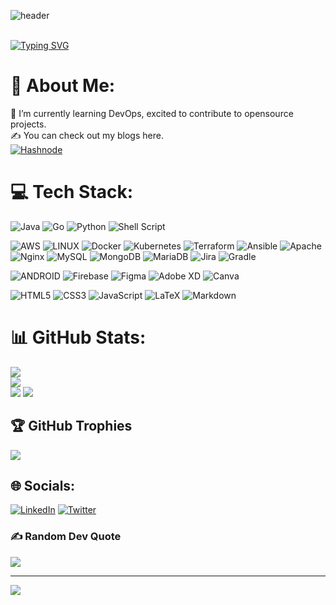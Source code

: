 
![header](https://user-images.githubusercontent.com/60313003/224896202-abd5790e-3496-4212-9fb0-85f53b07b161.png)


<br>
<a href="https://git.io/typing-svg"> <img src="https://readme-typing-svg.herokuapp.com?font=League+Spartan&weight=700&size=25&duration=4000&pause=1500&color=0FF71C&background=43FF5A00&center=true&vCenter=true&width=435&lines=Hello+I+am+Krishna+Kumar" alt="Typing SVG" /></a>

[//]: # (![alt text]&#40;http://url/to/img.png&#41;)

# 💫 About Me:
🎯 I’m currently learning DevOps, excited to contribute to opensource projects.<br>
✍️ You can check out my blogs here.<br>
[![Hashnode](https://img.shields.io/badge/Hashnode-%230077B5.svg?&style=for-the-badge&logo=hashnode&logoColor=white)](https://krishnak.hashnode.dev/) <br>


# 💻 Tech Stack:
![Java](https://img.shields.io/badge/java-%23ED8B00.svg?style=for-the-badge&logo=java&logoColor=white)
![Go](https://img.shields.io/badge/go-%2300ADD8.svg?style=for-the-badge&logo=go&logoColor=white)
![Python](https://img.shields.io/badge/python-3670A0?style=for-the-badge&logo=python&logoColor=ffdd54) 
![Shell Script](https://img.shields.io/badge/shell_script-%23121011.svg?style=for-the-badge&logo=gnu-bash&logoColor=white) 


![AWS](https://img.shields.io/badge/AWS-%23FF9900.svg?style=for-the-badge&logo=amazon-aws&logoColor=white)
![LINUX](https://img.shields.io/badge/Linux-FCC624?style=for-the-badge&logo=linux&logoColor=black)
![Docker](https://img.shields.io/badge/docker-%230db7ed.svg?style=for-the-badge&logo=docker&logoColor=white)
![Kubernetes](https://img.shields.io/badge/kubernetes-%23326ce5.svg?style=for-the-badge&logo=kubernetes&logoColor=white)
![Terraform](https://img.shields.io/badge/terraform-%235835CC.svg?style=for-the-badge&logo=terraform&logoColor=white)
![Ansible](https://img.shields.io/badge/ansible-%231A1918.svg?style=for-the-badge&logo=ansible&logoColor=white)
![Apache](https://img.shields.io/badge/apache-%23D42029.svg?style=for-the-badge&logo=apache&logoColor=white)
![Nginx](https://img.shields.io/badge/nginx-%23009639.svg?style=for-the-badge&logo=nginx&logoColor=white)
![MySQL](https://img.shields.io/badge/mysql-%2300f.svg?style=for-the-badge&logo=mysql&logoColor=white)
![MongoDB](https://img.shields.io/badge/MongoDB-%234ea94b.svg?style=for-the-badge&logo=mongodb&logoColor=white)
![MariaDB](https://img.shields.io/badge/MariaDB-003545?style=for-the-badge&logo=mariadb&logoColor=white)
![Jira](https://img.shields.io/badge/jira-%230A0FFF.svg?style=for-the-badge&logo=jira&logoColor=white)
![Gradle](https://img.shields.io/badge/Gradle-02303A.svg?style=for-the-badge&logo=Gradle&logoColor=white)

![ANDROID](https://img.shields.io/badge/android-%2320232a.svg?style=for-the-badge&logo=android&logoColor=%a4c639)
![Firebase](https://img.shields.io/badge/firebase-%23039BE5.svg?style=for-the-badge&logo=firebase)
![Figma](https://img.shields.io/badge/figma-%23F24E1E.svg?style=for-the-badge&logo=figma&logoColor=white)
![Adobe XD](https://img.shields.io/badge/Adobe%20XD-470137?style=for-the-badge&logo=Adobe%20XD&logoColor=#FF61F6)
![Canva](https://img.shields.io/badge/Canva-%2300C4CC.svg?style=for-the-badge&logo=Canva&logoColor=white)

![HTML5](https://img.shields.io/badge/html5-%23E34F26.svg?style=for-the-badge&logo=html5&logoColor=white)
![CSS3](https://img.shields.io/badge/css3-%231572B6.svg?style=for-the-badge&logo=css3&logoColor=white)
![JavaScript](https://img.shields.io/badge/javascript-%23323330.svg?style=for-the-badge&logo=javascript&logoColor=%23F7DF1E)
![LaTeX](https://img.shields.io/badge/latex-%23008080.svg?style=for-the-badge&logo=latex&logoColor=white) 
![Markdown](https://img.shields.io/badge/markdown-%23000000.svg?style=for-the-badge&logo=markdown&logoColor=white)


# 📊 GitHub Stats:
![](https://github-readme-stats.vercel.app/api?username=Krishnakumar59&theme=chartreuse-dark&hide_border=false&include_all_commits=true&count_private=true)<br/>
![](https://github-readme-streak-stats.herokuapp.com/?user=Krishnakumar59&theme=chartreuse-dark&hide_border=false)<br/>
![](https://github-profile-summary-cards.vercel.app/api/cards/profile-details?username=krishnakumar59&theme=monokai)
![](https://github-readme-stats.vercel.app/api/top-langs/?username=Krishnakumar59&theme=chartreuse-dark&hide_border=false&include_all_commits=true&count_private=true&layout=compact)

## 🏆 GitHub Trophies
![](https://github-profile-trophy.vercel.app/?username=Krishnakumar59&theme=matrix&no-frame=false&no-bg=false&margin-w=4)

## 🌐 Socials:
[![LinkedIn](https://img.shields.io/badge/LinkedIn-%230077B5.svg?logo=linkedin&logoColor=white)](https://linkedin.com/in/https://www.linkedin.com/in/krishnakumar59) 
[![Twitter](https://img.shields.io/badge/Twitter-%231DA1F2.svg?logo=Twitter&logoColor=white)](https://twitter.com/https://twitter.com/KrishnaKumar_01)


[//]: # (## 🐦 Latest Tweet)
[//]: # ([![]&#40;https://gtce.itsvg.in/api?username=https://twitter.com/KrishnaKumar_01&#41;]&#40;https://github.com/VishwaGauravIn/github-twitter-card-embed&#41;)

### ✍️ Random Dev Quote
![](https://quotes-github-readme.vercel.app/api?type=horizontal&theme=merko)

---
[![](https://visitcount.itsvg.in/api?id=Krishnakumar59&icon=8&color=1)](https://visitcount.itsvg.in)


[//]: # (## 💰 You can help me by Donating)
[//]: # ([![BuyMeACoffee]&#40;https://img.shields.io/badge/Buy%20Me%20a%20Coffee-ffdd00?style=for-the-badge&logo=buy-me-a-coffee&logoColor=black&#41;]&#40;https://buymeacoffee.com/kk&#41;)



